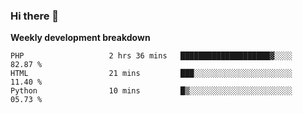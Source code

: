 ### Hi there 👋


**Weekly development breakdown**

<!--START_SECTION:waka-->
```text
PHP                   2 hrs 36 mins   ████████████████████▓░░░░   82.87 % 
HTML                  21 mins         ███░░░░░░░░░░░░░░░░░░░░░░   11.40 % 
Python                10 mins         █▒░░░░░░░░░░░░░░░░░░░░░░░   05.73 % 
```
<!--END_SECTION:waka-->
